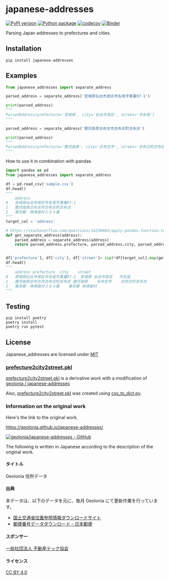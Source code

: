 # japanese-addresses

[![PyPI version](https://badge.fury.io/py/japanese-addresses.svg)](https://badge.fury.io/py/japanese-addresses)
[![Python package](https://github.com/wakamezake/japanese-addresses/workflows/Python%20package/badge.svg?branch=master)](https://github.com/wakamezake/japanese-addresses/actions?query=workflow%3A%22Python+package%22)
[![codecov](https://codecov.io/gh/wakamezake/japanese-addresses/branch/master/graph/badge.svg)](https://codecov.io/gh/wakamezake/japanese-addresses)
[![Binder](https://mybinder.org/badge.svg)](https://mybinder.org/v2/gh/wakamezake/japanese-addresses/master)

Parsing Japan addresses to prefectures and cities.

## Installation

```
pip install japanese-addresses
```

## Examples

```python
from japanese_addresses import separate_address

parsed_address = separate_address('宮城県仙台市泉区市名坂字東裏97-1')

print(parsed_address)
"""
ParsedAddress(prefecture='宮城県', city='仙台市泉区', street='市名坂')
"""

parsed_address = separate_address('鹿児島県志布志市志布志町志布志')

print(parsed_address)
"""
ParsedAddress(prefecture='鹿児島県', city='志布志市', street='志布志町志布志')
"""
```

How to use it in combination with pandas.

```python
import pandas as pd
from japanese_addresses import separate_address

df = pd.read_csv('sample.csv')
df.head()
"""
	address
0	宮城県仙台市泉区市名坂字東裏97-1
1	鹿児島県志布志市志布志町志布志
2	東京都　神津島村２８４番
"""
target_col = 'address'

# https://stackoverflow.com/questions/16236684/apply-pandas-function-to-column-to-create-multiple-new-columns
def get_separate_address(address):
    parsed_address = separate_address(address)
    return parsed_address.prefecture, parsed_address.city, parsed_address.street


df['prefecture'], df['city'], df['street']= zip(*df[target_col].map(get_separate_address))
df.head()
"""
	address	prefecture	city	street
0	宮城県仙台市泉区市名坂字東裏97-1	宮城県	仙台市泉区	市名坂
1	鹿児島県志布志市志布志町志布志	鹿児島県	志布志市	志布志町志布志
2	東京都　神津島村２８４番	東京都	神津島村
"""
```

## Testing

```
pip install poetry
poetry install
poetry run pytest
```

## License
Japanese_addresses are licensed under [MIT](https://github.com/wakamezake/japanese-addresses/blob/master/LICENSE)

### [prefecture2city2street.pkl](https://github.com/wakamezake/japanese-addresses/blob/master/japanese_addresses/prefecture2city2street.pkl)

[prefecture2city2street.pkl](https://github.com/wakamezake/japanese-addresses/blob/master/japanese_addresses/prefecture2city2street.pkl) is a derivative work with a modification of [geolonia
/
japanese-addresses](https://github.com/geolonia/japanese-addresses)

Also, [prefecture2city2street.pkl](https://github.com/wakamezake/japanese-addresses/blob/master/japanese_addresses/prefecture2city2street.pkl) was created using [csv_to_dict.py](https://github.com/wakamezake/japanese-addresses/blob/master/scripts/csv_to_dict.py).

### Information on the original work

Here's the link to the original work.

https://geolonia.github.io/japanese-addresses/

[![geolonia/japanese-addresses - GitHub](https://gh-card.dev/repos/geolonia/japanese-addresses.svg)](https://github.com/geolonia/japanese-addresses)

The following is written in Japanese according to the description of the original work.

#### タイトル
Geolonia 住所データ

#### 出典
本データは、以下のデータを元に、毎月 Geolonia にて更新作業を行っています。
- [国土交通省位置参照情報ダウンロードサイト](https://nlftp.mlit.go.jp/cgi-bin/isj/dls/_choose_method.cgi)
- [郵便番号データダウンロード - 日本郵便](https://www.post.japanpost.jp/zipcode/download.html)

#### スポンサー
[一般社団法人 不動産テック協会](https://retechjapan.org/)

#### ライセンス
[CC BY 4.0](https://creativecommons.org/licenses/by/4.0/deed.ja)
